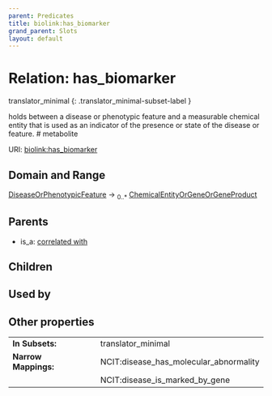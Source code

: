 ```yaml
---
parent: Predicates
title: biolink:has_biomarker
grand_parent: Slots
layout: default
---
```


# Relation: has_biomarker

translator_minimal
{: .translator_minimal-subset-label }


holds between a disease or phenotypic feature and a measurable chemical entity that is used as an indicator of the presence or state of the disease or feature. # metabolite

URI: [biolink:has_biomarker](https://w3id.org/biolink/vocab/has_biomarker)

## Domain and Range

[DiseaseOrPhenotypicFeature](DiseaseOrPhenotypicFeature.md) ->  <sub>0..\*</sub> [ChemicalEntityOrGeneOrGeneProduct](ChemicalEntityOrGeneOrGeneProduct.md)

## Parents

 *  is_a: [correlated with](correlated_with.md)

## Children


## Used by


## Other properties

|  |  |  |
| --- | --- | --- |
| **In Subsets:** | | translator_minimal |
| **Narrow Mappings:** | | NCIT:disease_has_molecular_abnormality |
|  | | NCIT:disease_is_marked_by_gene |

